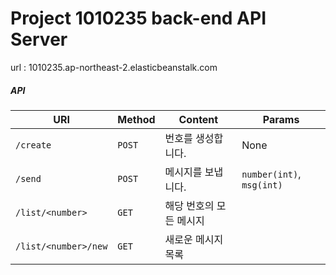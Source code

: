 # Project 1010235 back-end API Server

url : 1010235.ap-northeast-2.elasticbeanstalk.com

##### API

URI | Method | Content | Params
----| ------ | ------- | ------
`/create` | `POST` | 번호를 생성합니다. | None
`/send` | `POST` | 메시지를 보냅니다. | `number(int)`, `msg(int)`
`/list/<number>` | `GET` | 해당 번호의 모든 메시지 |
`/list/<number>/new` | `GET` | 새로운 메시지 목록 |